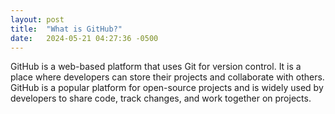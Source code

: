 ```yaml
---
layout: post
title:  "What is GitHub?"
date:   2024-05-21 04:27:36 -0500
---
```


GitHub is a web-based platform that uses Git for version control. It is a place where developers can store their projects and collaborate with others. GitHub is a popular platform for open-source projects and is widely used by developers to share code, track changes, and work together on projects.